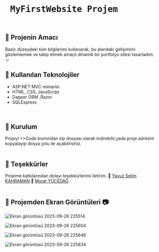 
<pre>
<h1> MyFirstWebsite Projem</h3>
</pre>
## :pushpin: Projenin Amacı 
Basic düzeydeki tüm bilgilerimi kullanarak, bu alandaki gelişimimi gözlemlemek ve takip etmek amaçlı dinamik bir portfolyo sitesi tasarladım.:relaxed:

## :pushpin: Kullanılan Teknolojiler 

<ul>
  <li>ASP.NET MVC mimarisi </li>
  <li>HTML, CSS, JavaScript</li>
  <li>Dapper ORM ,Razor </li>
  <li>SQLExpress </li>
</ul> </br>

## :pushpin: Kurulum
Projeyi <>Code kısmından zip dosyası olarak indirebilir,yada proje adresini kopyalayıp dosya yolu ile açabilirsiniz.</br></br>

## :pushpin: Teşekkürler
Projeme katkılarından dolayı teşekkürlerimi iletirim.
  :stop_sign:  [Yavuz Selim KAHRAMAN](https://www.linkedin.com/in/yvzkahraman/?originalSubdomain=tr)   :stop_sign:  [Murat YÜCEDAĞ](https://www.linkedin.com/in/murat-y%C3%BCceda%C4%9F-186933149/)  </br></br>




## :pushpin: Projemden Ekran Görüntüleri :camera:


![Ekran görüntüsü 2023-09-26 225514](https://github.com/HURREMSULTAND/MyFirstWebsite/assets/143317089/135fcefa-84f6-4a51-91f8-29df906c58cd) </br>

![Ekran görüntüsü 2023-09-26 225604](https://github.com/HURREMSULTAND/MyFirstWebsite/assets/143317089/fa9d08bd-7216-49e9-b968-a6506d864332)  </br>

![Ekran görüntüsü 2023-09-26 225646](https://github.com/HURREMSULTAND/MyFirstWebsite/assets/143317089/4faef49b-a996-41f4-b350-84bc1960dadb) </br>

![Ekran görüntüsü 2023-09-26 225834](https://github.com/HURREMSULTAND/MyFirstWebsite/assets/143317089/9073fc6c-d671-456b-b7f9-7c89a92901e5) </br>
